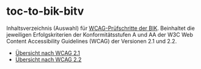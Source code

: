 # toc-to-bik-bitv

Inhaltsverzeichnis (Auswahl) für [WCAG-Prüfschritte der BIK](https://github.com/BIK-BITV/BIK-Web-Test). Beinhaltet die jeweiligen Erfolgskriterien der Konformitätsstufen A und AA der W3C
Web Content Accessibility Guidelines (WCAG) der Versionen 2.1 und 2.2.

* [Übersicht nach WCAG 2.1](https://github.com/schiersner/toc-to-bitv/blob/master/wcag-2.1.md)
* [Übersicht nach WCAG 2.2](https://github.com/schiersner/toc-to-bitv/blob/master/wcag-2.2.md)

